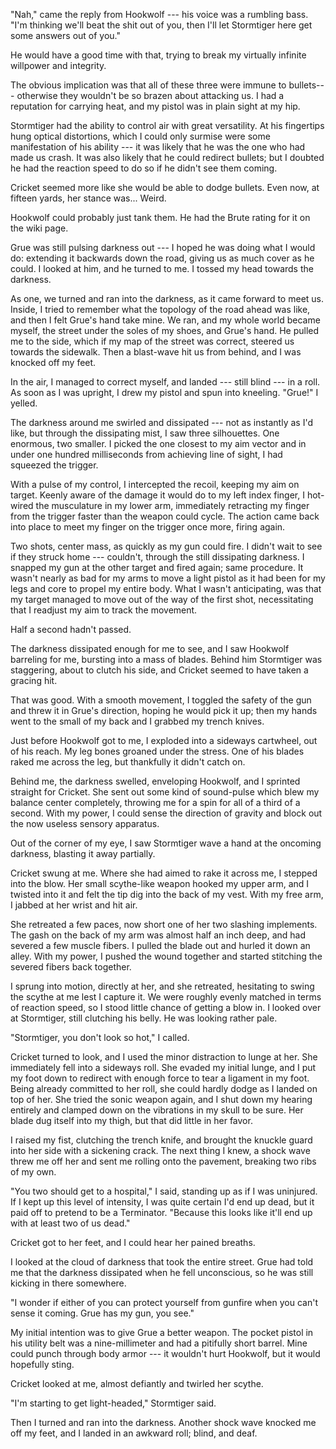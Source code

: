 "Nah," came the reply from Hookwolf --- his voice was a rumbling bass. "I'm thinking we'll beat the shit out of you, then
I'll let Stormtiger here get some answers out of you."

He would have a good time with that, trying to break my virtually infinite willpower and integrity.

The obvious implication was that all of these three were immune to bullets--- otherwise they wouldn't be so
brazen about attacking us. I had a reputation for carrying heat, and my pistol was in plain sight at my hip.

Stormtiger had the ability to control air with great versatility. At his fingertips hung optical distortions,
which I could only surmise were some manifestation of his ability --- it was likely that he was the one who
had made us crash. It was also likely that he could redirect bullets; but I doubted he had the reaction
speed to do so if he didn't see them coming.

Cricket seemed more like she would be able to dodge bullets. Even now, at fifteen yards, her stance was...
Weird.

Hookwolf could probably just tank them. He had the Brute rating for it on the wiki page.

Grue was still pulsing darkness out --- I hoped he was doing what I would do: extending it
backwards down the road, giving us as much cover as he could. I looked at him, and he turned to me. I
tossed my head towards the darkness.

As one, we turned and ran into the darkness, as it came forward to meet us. Inside, I tried to remember what
the topology of the road ahead was like, and then I felt Grue's hand take mine. We ran, and my whole world
became myself, the street under the soles of my shoes, and Grue's hand. He pulled me to the side, which if
my map of the street was correct, steered us towards the sidewalk. Then a blast-wave hit us from behind,
and I was knocked off my feet.

In the air, I managed to correct myself, and landed --- still blind --- in a roll. As soon as I was upright,
I drew my pistol and spun into kneeling. "Grue!" I yelled.

The darkness around me swirled and dissipated --- not as instantly as I'd like, but through the dissipating mist,
I saw three silhouettes. One enormous, two smaller. I picked the one closest to my aim vector and in under one hundred
milliseconds from achieving line of sight, I had squeezed the trigger.

With a pulse of my control, I intercepted the recoil, keeping my aim on target. Keenly aware of the damage it would do to my
left index finger, I hot-wired the musculature in my lower arm, immediately retracting my finger from the trigger
faster than the weapon could cycle. The action came back into place to meet my finger on the trigger once more,
firing again.

Two shots, center mass, as quickly as my gun could fire. I didn't wait to see if they struck home --- couldn't, through
the still dissipating darkness. I snapped my
gun at the other target and fired again; same procedure. It wasn't nearly as bad for my arms to move a light pistol
as it had been for my legs and core to propel my entire body. What I wasn't anticipating, was that my target managed
to move out of the way of the first shot, necessitating that I readjust my aim to track the movement.

Half a second hadn't passed.

The darkness dissipated enough for me to see, and I saw Hookwolf barreling for me, bursting into a mass of blades.
Behind him Stormtiger was staggering, about to clutch his side, and Cricket seemed to have taken a gracing hit.

That was good. With a smooth movement, I toggled the safety of the gun and threw it in Grue's direction,
hoping he would pick it up; then my hands went to the small of my back and I grabbed my trench knives.

Just before Hookwolf got to me, I exploded into a sideways cartwheel, out of his reach. My leg bones groaned under
the stress. One of his blades raked me across the leg, but thankfully it didn't catch on.

Behind me, the darkness swelled, enveloping Hookwolf, and I sprinted straight for Cricket. She sent out some kind
of sound-pulse which blew my balance center completely, throwing me for a spin for all of a third of a second.
With my power, I could sense the direction of gravity and block out the now useless sensory apparatus.

Out of the corner of my eye, I saw Stormtiger wave a hand at the oncoming darkness, blasting it away partially.

Cricket swung at me. Where she had aimed to rake it across me, I stepped into the blow.
Her small scythe-like weapon hooked my upper arm, and I twisted into it and felt the tip dig into the back
of my vest. With my free arm, I jabbed at her wrist and hit air.

She retreated a few paces, now short one of her two slashing implements. The gash on the back of my arm was
almost half an inch deep, and had severed a few muscle fibers. I pulled the blade out and hurled it down an alley.
With my power, I pushed the wound together and started stitching the severed fibers back together.

I sprung into motion, directly at her, and she retreated, hesitating to swing the scythe at me lest I capture it.
We were roughly evenly matched in terms of reaction speed, so I stood little chance of getting a blow in.
I looked over at Stormtiger, still clutching his belly. He was looking rather pale.

"Stormtiger, you don't look so hot," I called.

Cricket turned to look, and I used the minor distraction to lunge at her.
She immediately fell into a sideways roll. She evaded my initial lunge, and I put my foot down to redirect
with enough force to tear a ligament in my foot. Being already committed to her roll, she could hardly dodge as I
landed on top of her. She tried the sonic weapon again, and I shut down my hearing entirely and clamped down on
the vibrations in my skull to be sure. Her blade dug itself into my thigh, but that did little in her favor.

I raised my fist, clutching the trench knife, and brought the knuckle guard into her side with a sickening
crack. The next thing I knew, a shock wave threw me off her and sent me rolling onto the pavement, breaking
two ribs of my own.

"You two should get to a hospital," I said, standing up as if I was uninjured. If I kept up this level of intensity,
I was quite certain I'd end up dead, but it paid off to pretend to be a Terminator.
"Because this looks like it'll end up with at least two of us dead."

Cricket got to her feet, and I could hear her pained breaths.

I looked at the cloud of darkness that took the entire street. Grue had told me
that the darkness dissipated when he fell unconscious, so he was still kicking in
there somewhere.

"I wonder if either of you can protect yourself from gunfire when you can't sense it coming.
Grue has my gun, you see."

My initial intention was to give Grue a better weapon. The pocket pistol in his utility belt
was a nine-millimeter and had a pitifully short barrel. Mine could punch through body armor --- it wouldn't
hurt Hookwolf, but it would hopefully sting.

Cricket looked at me, almost defiantly and twirled her scythe.

"I'm starting to get light-headed," Stormtiger said.

Then I turned and ran into the darkness. Another shock wave knocked me off my feet, and I landed in
an awkward roll; blind, and deaf.
